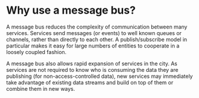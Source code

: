 # Why use a message bus?

A message bus reduces the complexity of communication between many services. Services send messages (or events) to well known queues or channels, rather than directly to each other. A publish/subscribe model in particular makes it easy for large numbers of entities to cooperate in a loosely coupled fashion.

A message bus also allows rapid expansion of services in the city. As services are not required to know who is consuming the data they are publishing (for non-access-controlled data), new services may immediately take advantage of existing data streams and build on top of them or combine them in new ways. 

